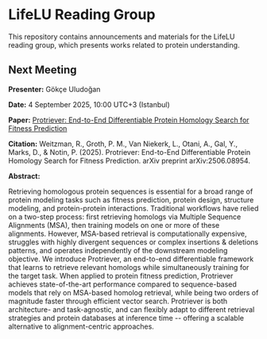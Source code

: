 # LifeLU Reading Group

This repository contains announcements and materials for the LifeLU reading group, which presents works related to protein understanding.

## Next Meeting

**Presenter:** Gökçe Uludoğan

**Date:** 4 September 2025, 10:00 UTC+3 (Istanbul)

**Paper:** [Protriever: End-to-End Differentiable Protein Homology Search for Fitness Prediction](https://arxiv.org/abs/2506.08954)

**Citation:** Weitzman, R., Groth, P. M., Van Niekerk, L., Otani, A., Gal, Y., Marks, D., & Notin, P. (2025). Protriever: End-to-End Differentiable Protein Homology Search for Fitness Prediction. arXiv preprint arXiv:2506.08954.

**Abstract:**

Retrieving homologous protein sequences is essential for a broad range of protein modeling tasks such as fitness prediction, protein design, structure modeling, and protein-protein interactions. Traditional workflows have relied on a two-step process: first retrieving homologs via Multiple Sequence Alignments (MSA), then training models on one or more of these alignments. However, MSA-based retrieval is computationally expensive, struggles with highly divergent sequences or complex insertions & deletions patterns, and operates independently of the downstream modeling objective. We introduce Protriever, an end-to-end differentiable framework that learns to retrieve relevant homologs while simultaneously training for the target task. When applied to protein fitness prediction, Protriever achieves state-of-the-art performance compared to sequence-based models that rely on MSA-based homolog retrieval, while being two orders of magnitude faster through efficient vector search. Protriever is both architecture- and task-agnostic, and can flexibly adapt to different retrieval strategies and protein databases at inference time -- offering a scalable alternative to alignment-centric approaches.
